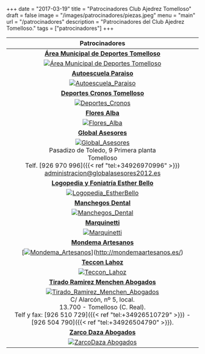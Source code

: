 +++
date = "2017-03-19"
title = "Patrocinadores Club Ajedrez Tomelloso"
draft = false
image = "/images/patrocinadores/piezas.jpeg"
menu = "main"
url = "/patrocinadores"
description = "Patrocinadores del Club Ajedrez Tomelloso."
tags = ["patrocinadores"]
+++

|Patrocinadores|
|:--:|
|[**Área Municipal de Deportes Tomelloso**](https://www.facebook.com/%C3%81rea-Municipal-de-Deportes-Tomelloso-692988147490623/?fref=ts)|
|[![Área Municipal de Deportes Tomelloso](/images/patrocinadores/areadeportestomelloso.jpg)](https://www.facebook.com/%C3%81rea-Municipal-de-Deportes-Tomelloso-692988147490623/?fref=ts) |
|[**Autoescuela Paraiso**](http://evapago.wixsite.com/paraisovial)|
|[![Autoescuela_Paraiso](/images/patrocinadores/AutoescuelaParaiso.jpg)](http://evapago.wixsite.com/paraisovial) |
|[**Deportes Cronos Tomelloso**](http://www.cronostomelloso.com/) |
|[![Deportes_Cronos](/images/patrocinadores/cronos.jpg)](http://www.cronostomelloso.com/) |
|[**Flores Alba**](https://11870.com/pro/flores-alba-1) |
|[![Flores_Alba](/images/patrocinadores/FloresAlba.jpg)](https://11870.com/pro/flores-alba-1) |
|[**Global Asesores**](http://www.globalasesores2012.es/) |
| [![Global_Asesores](/images/patrocinadores/GlobalAsesores.jpg)](http://www.globalasesores2012.es/) </br> Pasadizo de Toledo, 9 Primera planta </br> Tomelloso </br> Telf. [926 970 996]({{< ref "tel:+34926970996" >}}) </br> <administracion@globalasesores2012.es> |
|[**Logopedia y Foniatría Esther Bello**](http://www.citiservi.es/ciudad-real/esther-bello-gonzalez-tomelloso__2662995_477.html) |
|[![Logopedia_EstherBello](/images/patrocinadores/LogopediaEstherBello.jpg)](http://www.citiservi.es/ciudad-real/esther-bello-gonzalez-tomelloso__2662995_477.html) |
|[**Manchegos Dental**](http://manchegosprotesisdental.es/)|
|[![Manchegos_Dental](/images/patrocinadores/ManchegosDental.png)](http://manchegosprotesisdental.es/) |
|[**Marquinetti**](http://marquinetti.com/)|
|[![Marquinetti](/images/patrocinadores/Marquinetti.jpg)](http://marquinetti.com/) |
|[**Mondema Artesanos**](http://mondemaartesanos.es/) |
|[[![Mondema_Artesanos](/images/patrocinadores/MondemaArtesanos.png)](http://mondemaartesanos.es/)](http://mondemaartesanos.es/) |
|[**Teccon Lahoz**](http://www.tecconlahoz.es/) <div id="tiradomenchenabogados"></div> |
|[![Teccon_Lahoz](/images/patrocinadores/TecconLahoz.jpg)](http://www.tecconlahoz.es/) |
|[**Tirado Ramirez Menchen Abogados**](#tiradomenchenabogados)|
|[![Tirado_Ramirez_Menchen_Abogados](/images/patrocinadores/TiradoRamirezMenchen.jpg)](#tiradomenchenabogados) </br> C/ Alarcón, nº 5, local. </br> 13.700 - Tomelloso (C. Real). </br> Telf y fax: [926 510 729]({{< ref "tel:+34926510729" >}}) - [926 504 790]({{< ref "tel:+34926504790" >}}). |
| [**Zarco Daza Abogados**](http://www.citiservi.es/ciudad-real/pilar-zarco-daza-tomelloso__2760012_477.html) |
[![ZarcoDaza Abogados](/images/patrocinadores/zarcodaza.png)](http://www.citiservi.es/ciudad-real/pilar-zarco-daza-tomelloso__2760012_477.html) |
